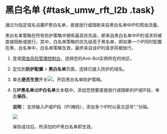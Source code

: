 # 黑白名单 {#task_umw_rft_l2b .task}

通过为指定域名设置IP黑白名单，直接放行或阻断来自黑白名单中IP的爬虫流量。

黑白名单策略在所有防护策略中拥有最高优先级，即来自黑白名单中IP的请求将被直接阻断或放行。其中，白名单策略的优先级高于黑名单，即如果一个IP同时配置在黑、白名单中，白名单策略生效，最终来自该IP的请求将被放行。

1.  登录[爬虫风险管理控制台](https://yundun.console.aliyun.com/?p=antibot)，选择您的Anti-Bot实例所在的地区。 
2.  定位到**防护配置** \> **黑白名单**页面，选择已接入防护的域名。 
3.  单击**是否生效**开关![](http://static-aliyun-doc.oss-cn-hangzhou.aliyuncs.com/assets/img/15835/154832647535020_zh-CN.png)，开启黑白名单防护策略。 
4.  在**IP黑名单**或**IP白名单**文本框中，添加您想要直接放行或阻断的IP或IP段，单击**保存**。 

    **说明：** 支持输入IP或IP段（IP/掩码），添加多个IP时以英文逗号“,”分隔。

    ![](http://static-aliyun-doc.oss-cn-hangzhou.aliyuncs.com/assets/img/15831/15483264757160_zh-CN.png)

    保存成功后，所添加的IP黑白名单即生效。



